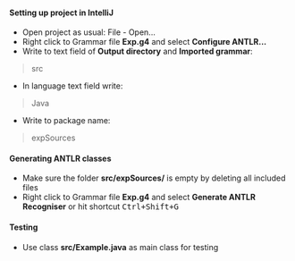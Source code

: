 #### Setting up project in IntelliJ
- Open project as usual: File - Open...
- Right click to Grammar file **Exp.g4** and select **Configure ANTLR...**
- Write to text field of **Output directory** and **Imported grammar**: 
>src
- In language text field write: 
>Java
- Write to package name: 
>expSources

#### Generating ANTLR classes
- Make sure the folder **src/expSources/** is empty by deleting all included files
- Right click to Grammar file **Exp.g4** and select **Generate ANTLR Recogniser** or hit shortcut <kbd>Ctrl+Shift+G</kbd>

#### Testing 
- Use class **src/Example.java** as main class for testing